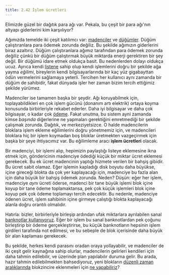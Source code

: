 ```yaml
---
title: 2.42 İşlem ücretleri
---
```



Elimizde güzel bir dağıtık para ağı var.  Pekala, bu çeşit bir para
ağı'nın altyapı giderlerini kim karşıılıyor?

Ağımızda temelde iki çeşit katılımcı var: [madenciler](2.09_miners.md)
ve [düğümler](2.25_nodes.md).  Düğüm çalıştıranlara para ödemek
zorunda değiliz.  Bu şekilde ağımızın giderlerini biraz azaltırız.
Düğüm çalıştıranlara ağımız tarafından para ödemek zorunda değiliz
çünkü bir düğüm çalıştırmak büyük miktarda enerji gerektiren bir şey
değil.  Bir düğümü idare etmek oldukça basit.  Bu nedenlerden dolayı
oldukça ucuz.  Ayrıca kendi [listene](2.10_money_ledger.md) sahip olup
kendi işlemlerini doğru bir şekilde ağa yayma *eğilimi*, bireylerin
kendi bilgisayarlarında bir kaç yüz gigabayttan ödün vermelerini
sağlamaya yeterli.  Tercihen her kullanıcı aynı zamanda bir düğüm de
sahibidir, fakat dünyada işler her zaman bizim tercih ettiğimiz
şekilde yürümez.

Madenciler ise tamamen başka bir şeydir.  Ağı koruyabilmek için,
toplayabildikleri en çok işlem gücünü (donanım artı elektrik) ortaya
koyma konusunda birbirleriyle rekabet ederler.  Daha iyi bilgisayar ve
daha çok bilgisayar, o kadar çok [ödeme](2.39_emission_curve.md).
Fakat unutma, bu sistem ayni zamanda kimse *başında* diğerlerine ne
yapmaları gerektiğini emretmediği bir şekilde çalışmak zorunda.
Dağıtık, ve merkeziyetsizce.  O halde madencilerin bloklara işlem
ekleme eğilimlerini doğru yönetmemiz için, ve madencileri bloklara hiç
bir işlem koymadan boş bloklar üretmekten vazgeçirmek için başka bir
şeye ihtiyacımız var.  Bu eğilimleme aracı **işlem ücretleri** olacak.

Bir madenciyi, bir işlemi alıp, hepimizin paylaştığı listeye
eklemesine ikna etmek için, göndericinin madenciye ödediği küçük bir
miktar ücret eklemesi gerekecek.  Bu ek ücret madencinin yaptığı
hizmete verilen bir bahşiş gibidir.  Bu ücret sabit olamaz.  Eğer
işlemin kapladığı disk boyutu daha büyükse, içine gireceği blokta da
çok yer kaplayacağı için, madenciye bu fazla alan için daha büyük bir
bahşiş ödemek zorunda.  Neden?  Düşün: eğer her işlem, madenciye
*aynı* ücreti öderse, madenci bir tane büyük işlemi blok içine koyup
bir tane ödeme toplamaktansa, pek çok küçük işlemleri blok içine koyup
pek çok ödeme toplamayı tercih edecektir.  Bu nedenle, madenciye
ödenen ücret, işlem sahibinin içine girmeye çalıştığı blokta
kaplayacağı alanla doğru orantılı olmalıdır.

Hatırla: bizler, birbirleriyle birleşip ardından ufak miktarlara
ayrılabilen sanal [banknotlar kullanıyoruz](2.32_utxos.md).  Eğer bir
işlem bu sanal banknotlardan pek çoğunu birleştirip bir ödeme
gerçekleştirirse, bu küçük banknotların hepsinin işlem girdileri
tarafında not edilmesi, ve bu sebeple de blok içerisinde daha büyük
bir alan kaplaması gerekecek.

Bu şekilde, herkes kendi parasını oradan oraya yollayabilir, ve
madenciler de iki çeşit gelir kaynağına sahip olurlar, madencilerin
gelirleri kendileri için daha tahmin edilebilir, ve üzerinde plan
yapılabılır duruma gelir.  Bu arada, hazır tahmin edilebilmekten
bahsediyoruz, yeni blokların [düzenli zaman
aralıklarında](2.44_difficulty_adjustment.md) blokzincire eklenmeleri
için [ne yapabiliriz](2.43_block_time.md)?


